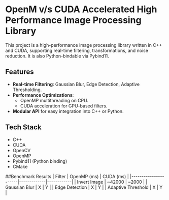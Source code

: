 # OpenM v/s CUDA Accelerated High Performance Image Processing Library

This project is a high-performance image processing library written in C++ and CUDA, supporting real-time filtering, transformations, and noise reduction. It is also Python-bindable via Pybind11.

## Features
- **Real-time Filtering**: Gaussian Blur, Edge Detection, Adaptive Thresholding.
- **Performance Optimizations**:
  - OpenMP multithreading on CPU.
  - CUDA acceleration for GPU-based filters.
- **Modular API** for easy integration into C++ or Python.

## Tech Stack
- C++
- CUDA
- OpenCV
- OpenMP
- Pybind11 (Python binding)
- CMake

##Benchmark Results
| Filter               | OpenMP (ms) | CUDA (ms) |
|----------------------|-------------|------------|
| Invert Image         | ~42000      | ~2000      |
| Gaussian Blur        | X           | Y          |
| Edge Detection       | X           | Y          |
| Adaptive Threshold   | X           | Y          |
